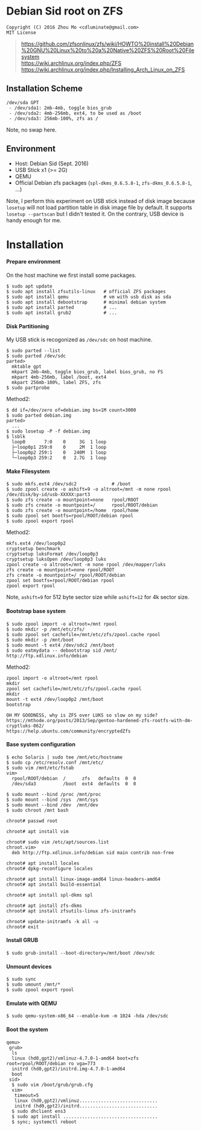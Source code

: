 Debian Sid root on ZFS
===

```
Copyright (C) 2016 Zhou Mo <cdluminate@gmail.com>  
MIT License
```

> https://github.com/zfsonlinux/zfs/wiki/HOWTO%20install%20Debian%20GNU%20Linux%20to%20a%20Native%20ZFS%20Root%20Filesystem  
> https://wiki.archlinux.org/index.php/ZFS  
> https://wiki.archlinux.org/index.php/Installing_Arch_Linux_on_ZFS  

## Installation Scheme

```
/dev/sda GPT
 - /dev/sda1: 2mb-4mb, toggle bios_grub
 - /dev/sda2: 4mb-256mb, ext4, to be used as /boot
 - /dev/sda3: 256mb-100%, zfs as /
```

Note, no swap here.

## Environment

* Host: Debian Sid (Sept. 2016)  
* USB Stick x1 (>= 2G)  
* QEMU  
* Official Debian zfs packages (`spl-dkms_0.6.5.8-1`, `zfs-dkms_0.6.5.8-1`, ...)  

Note, I perform this experiment on USB stick instead of disk image
because `losetup` will not load partition table in disk image file by default.
It supports `losetup --partscan` but I didn't tested it. On the contrary,
USB device is handy enough for me.

# Installation

#### Prepare environment

On the host machine we first install some packages.
```
$ sudo apt update
$ sudo apt install zfsutils-linux   # official ZFS packages
$ sudo apt install qemu             # vm with usb disk as sda
$ sudo apt install debootstrap      # minimal debian system
$ sudo apt install parted           # ...
$ sudo apt install grub2            # ...
```

#### Disk Partitioning

My USB stick is recogonized as `/dev/sdc` on host machine.
```
$ sudo parted --list
$ sudo parted /dev/sdc
parted>
  mktable gpt
  mkpart 2mb-4mb, toggle bios_grub, label bios_grub, no FS
  mkpart 4mb-256mb, label /boot, ext4
  mkpart 256mb-100%, label ZFS, zfs
$ sudo partprobe
```

Method2:
```
$ dd if=/dev/zero of=debian.img bs=1M count=3000
$ sudo parted debian.img
parted>
  ...
$ sudo losetup -P -f debian.img
$ lsblk
  loop0       7:0    0     3G  1 loop 
  ├─loop0p1 259:0    0     2M  1 loop 
  ├─loop0p2 259:1    0   240M  1 loop 
  └─loop0p3 259:2    0   2.7G  1 loop 
```

#### Make Filesystem

```
$ sudo mkfs.ext4 /dev/sdc2             # /boot
$ sudo zpool create -o ashift=9 -o altroot=/mnt -m none rpool /dev/disk/by-id/usb-XXXXX:part3
$ sudo zfs create -o mountpoint=none   rpool/ROOT
$ sudo zfs create -o mountpoint=/      rpool/ROOT/debian
$ sudo zfs create -o mountpoint=/home  rpool/home
$ sudo zpool set bootfs=rpool/ROOT/debian rpool
$ sudo zpool export rpool
```

Method2:
```
mkfs.ext4 /dev/loop0p2
cryptsetup benchmark
cryptsetup luksFormat /dev/loop0p3
cryptsetup luksOpen /dev/loop0p3 luks
zpool create -o altroot=/mnt -m none rpool /dev/mapper/luks
zfs create -o mountpoint=none rpool/ROOT
zfs create -o mountpoint=/ rpool/ROOT/debian
zpool set bootfs=rpool/ROOT/debian rpool
zpool export rpool
```

Note, `ashift=9` for 512 byte sector size while `ashift=12` for 4k sector size.

#### Bootstrap base system

```
$ sudo zpool import -o altroot=/mnt rpool
$ sudo mkdir -p /mnt/etc/zfs/
$ sudo zpool set cachefile=/mnt/etc/zfs/zpool.cache rpool
$ sudo mkdir -p /mnt/boot
$ sudo mount -t ext4 /dev/sdc2 /mnt/boot
$ sudo eatmydata -- debootstrap sid /mnt/ http://ftp.xdlinux.info/debian
```

Method2:
```
zpool import -o altroot=/mnt rpool
mkdir
zpool set cachefile=/mnt/etc/zfs/zpool.cache rpool
mkdir
mount -t ext4 /dev/loop0p2 /mnt/boot
bootstrap

OH MY GOODNESS, why is ZFS over LUKS so slow on my side?
https://mthode.org/posts/2013/Sep/gentoo-hardened-zfs-rootfs-with-dm-cryptluks-062/
https://help.ubuntu.com/community/encryptedZfs
```

#### Base system configuration

```
$ echo Solaris | sudo tee /mnt/etc/hostname
$ sudo cp /etc/resolv.conf /mnt/etc/
$ sudo vim /mnt/etc/fstab
vim>
  rpool/ROOT/debian  /      zfs   defaults  0  0
  /dev/sda3          /boot  ext4  defaults  0  0

$ sudo mount --bind /proc /mnt/proc
$ sudo mount --bind /sys  /mnt/sys
$ sudo mount --bind /dev  /mnt/dev
$ sudo chroot /mnt bash

chroot# passwd root

chroot# apt install vim

chroot# sudo vim /etc/apt/sources.list
chroot.vim>
  deb http://ftp.xdlinux.info/debian sid main contrib non-free

chroot# apt install locales
chroot# dpkg-reconfigure locales

chroot# apt install linux-image-amd64 linux-headers-amd64
chroot# apt install build-essential

chroot# apt install spl-dkms spl

chroot# apt install zfs-dkms
chroot# apt install zfsutils-linux zfs-initramfs

chroot# update-initramfs -k all -u
chroot# exit
```

#### Install GRUB

```
$ sudo grub-install --boot-directory=/mnt/boot /dev/sdc
```

#### Unmount devices

```
$ sudo sync
$ sudo umount /mnt/*
$ sudo zpool export rpool
```

#### Emulate with QEMU

```
$ sudo qemu-system-x86_64 --enable-kvm -m 1024 -hda /dev/sdc
```

#### Boot the system

```
qemu>
 grub>
  ls
  linux (hd0,gpt2)/vmlinuz-4.7.0-1-amd64 boot=zfs root=rpool/ROOT/debian ro vga=773
  initrd (hd0,gpt2)/initrd.img-4.7.0-1-amd64
  boot
 sid>
  $ sudo vim /boot/grub/grub.cfg
  vim>
   timeout=5
   linux (hd0,gpt2)/vmlinuz.............................
   initrd (hd0,gpt2)/initrd.............................
  $ sudo dhclient ens3
  $ sudo apt install ...................................
  $ sync; systemctl reboot
```
